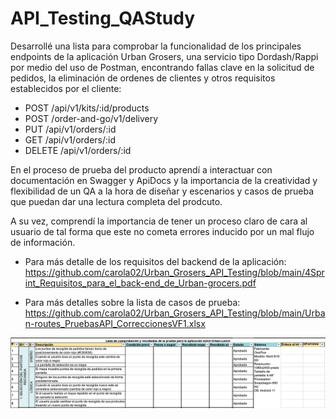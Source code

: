 # API_Testing_QAStudy

Desarrollé una lista para comprobar la funcionalidad de los principales endpoints de la aplicación Urban Grosers, una servicio tipo Dordash/Rappi por medio del uso de Postman, encontrando fallas clave en la solicitud de pedidos, la eliminación de ordenes de clientes y otros requisitos establecidos por el cliente:

* POST /api/v1/kits/:id/products
* POST /order-and-go/v1/delivery
* PUT  /api/v1/orders/:id
* GET /api/v1/orders/:id
* DELETE /api/v1/orders/:id

En el proceso de prueba del producto aprendí a interactuar con documentación en Swagger y ApiDocs y la importancia de la creatividad y flexibilidad de un QA a la hora de diseñar y escenarios y casos de prueba que puedan dar una lectura completa del prodcuto.

A su vez, comprendí la importancia de tener un proceso claro de cara al usuario de tal forma que este no cometa errores inducido por un mal flujo de información.

* Para más detalle de los requisitos del backend de la aplicación: https://github.com/carola02/Urban_Grosers_API_Testing/blob/main/4Sprint_Requisitos_para_el_back-end_de_Urban-grocers.pdf

* Para más detalles sobre la lista de casos de prueba: https://github.com/carola02/Urban_Grosers_API_Testing/blob/main/Urban-routes_PruebasAPI_CorreccionesVF1.xlsx

<div id="header" align="center">
  <img decoding="async" src="Sprint4.png" width="1000"/>
</div>
